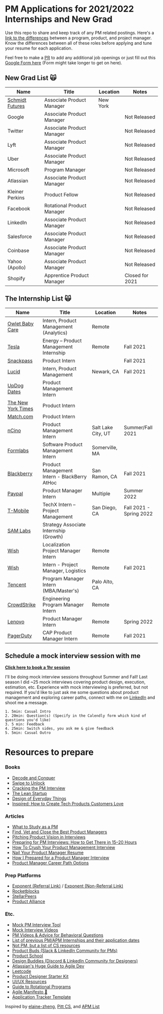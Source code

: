 # PM Applications for 2021/2022 Internships and New Grad 

Use this repo to share and keep track of any PM related postings. Here's a [link to the differences](https://www.feedough.com/product-manager-vs-program-manager-vs-project-manager/#:~:text=To%20summarise%2C,on%20How%20of%20a%20product.) between a program, product, and project manager. Know the differences between all of these roles before applying and tune your resume for each application.

Feel free to make a [PR](https://github.com/leestanley/pm-openings2022/pulls) to add any additional job openings or just fill out this [Google Form here](https://forms.gle/sGZSvwWt2YRGdeJK9) (Form might take longer to get on here). 

## New Grad List 🙀

| Name  | Title  |  Location |  Notes |
|---|---|---|---|
|[Schmidt Futures](https://schmidtfutures.com/our-method/careers/associate-product-manager-2022/)| Associate Product Manager | New York | |
|Google| Associate Product Manager | | Not Released |
|Twitter| Associate Product Manager | | Not Released |
|Lyft| Associate Product Manager | | Not Released |
|Uber| Associate Product Manager | | Not Released |
|Microsoft| Program Manager | | Not Released |
|Atlassian| Associate Product Manager | | Not Released |
|Kleiner Perkins| Product Fellow | | Not Released |
|Facebook| Rotational Product Manager | | Not Released |
|LinkedIn| Associate Product Manager | | Not Released |
|Salesforce| Associate Product Manager | | Not Released |
|Coinbase| Associate Product Manager | | Not Released |
|Yahoo (Apollo)| Associate Product Manager | | Not Released |
|Shopify| Apprentice Product Manager | | Closed for 2021 |


## The Internship List 🙀

| Name  | Title  |  Location |  Notes |
|---|---|---|---|
|[Owlet Baby Care](https://boards.greenhouse.io/owletbabycare/jobs/4055801004?s=LinkedIn&source=LinkedIn)| Intern, Product Management (Analytics) | Remote | 
|[Tesla](https://www.tesla.com/careers/search/job/energy-product-management-internship-fall-2021-91829?source=LinkedIn)| Energy – Product Management Internship | Remote | Fall 2021 |
|[Snackpass](https://jobs.lever.co/snackpass/5615cf85-adec-4b8f-8ed3-76cd2a0078cb)| Product Intern | | Fall 2021 | 
|[Lucid](https://jobs.lever.co/lucidmotors/94895763-bfcc-4994-b30c-ac9f62d1d650?lever-origin=applied&lever-source%255B%255D=LinkedIn&lever-source=LinkedInJobs)| Intern, Product Management | Newark, CA | Fall 2021 |
|[UpDog Dates](https://www.linkedin.com/jobs/search/?currentJobId=2634819060)| Product Management Intern | | |
|[The New York Times](https://nytimes.wd5.myworkdayjobs.com/en-US/NYT/job/New-York-NY/Product-Intern_REQ-009391-1?source=Linkedin)| Product Intern | | |
|[Match.com](https://jobs.lever.co/matchgroup/aa7099c8-b82a-4560-a956-9835da0d7b5a/apply)| Product Intern | | |
|[nCino](https://ncino.wd5.myworkdayjobs.com/en-US/nCinoCareers/job/Salt-Lake-City-UT/Product-Management-Intern---Summer-2021---Salt-Lake-City_R2088?source=Linkedin)| Product Management Intern | Salt Lake City, UT | Summer/Fall 2021 |
|[Formlabs](https://careers.formlabs.com/job/3198113/apply/?gh_jid=3198113&gh_src=74d12b151us)| Software Product Management Intern | Somerville, MA | |
|[Blackberry](https://bb.wd3.myworkdayjobs.com/Student/job/San-Ramon-California/Product-Management-Intern---BlackBerry-AtHoc---Intern---Fall-Term_20210592)| Product Management Intern - BlackBerry AtHoc | San Ramon, CA | Fall 2021 |
|[Paypal](https://wd1.myworkdaysite.com/recruiting/paypal/jobs/job/San-Jose-CA/Product-Manager-Intern_R0075287?Codes=W-LINKEDIN)| Product Manager Intern | Multiple | Summer 2022 |
|[T-Mobile](https://www.tmobile.careers/job-details/13090202/techx-intern-project-management-san-diego-ca/?utm_medium=%2522mcloud%252Djobads%2522&utm_campaign=Exclusions&utm_content=TechX%2520Intern%2520%252D%2520Project%2520Management&utm_term=680421)| TechX Intern – Project Management | San Diego, CA | Fall 2021 - Spring 2022 |
|[SAM Labs](https://boards.greenhouse.io/samlabs/jobs/3227804?gh_jid=3227804&gh_src=53e922201us)| Strategy Associate Internship (Growth) | | |
|[Wish](https://jobs.smartrecruiters.com/Wish/743999757085649-localization-project-manager-intern)| Localization Project Manager Intern | Remote | |
|[Wish](https://jobs.smartrecruiters.com/Wish/743999748339491-intern-project-manager-logistics-fall-2021-)| Intern - Project Manager, Logistics | Remote | Fall 2021 |
|[Tencent](https://boards.greenhouse.io/tencent/jobs/5291921002?gh_src=d6820b922us)| Program Manager Intern (MBA/Master's) | Palo Alto, CA | |
|[CrowdStrike](https://crowdstrike.wd5.myworkdayjobs.com/crowdstrikecareers/job/USA---Remote/Engineering-Program-Manager-Intern--Remote-_R4109?source=tmp_link&dclid=CIaknIaR4fECFcZ6YgodEscB8g)| Engineering Program Manager Intern | Remote | |
|[Lenovo](https://jobs.lenovo.com/en_US/careers/ApplicationMethods?jobId=25913)| Product Manager Intern | Remote | Spring 2022 |
|[PagerDuty](https://boards.greenhouse.io/pagerduty/jobs/4055753004?s=LinkedIn&source=LinkedIn)| CAP Product Manager Intern | Remote | Fall 2021 |



## Schedule a mock interview session with me
<strong>[Click here to book a 1hr session](https://calendly.com/leestanleysg/mock-interviews?back=1&month=2021-07)</strong>

I'll be doing mock interview sessions throughout Summer and Fall! Last season I did ~25 mock interviews covering product design, execution, estimation, etc. Experience with mock interviewing is preferred, but not required. If you'd like to just ask me some questions about product management and exploring career paths, connect with me on [LinkedIn](https://www.linkedin.com/in/leestanleysg/) and shoot me a message.   
```
1. 5min: Casual Intro 
2. 20min: Question(s) (Specify in the Calendly form which kind of questions you'd like)
3. 5 min: Feedback
4. 25min: Switch sides, you ask me & give feedback
5. 5min: Casual Outro
```

# Resources to prepare
### Books
- [Decode and Conquer](https://www.amazon.com/Decode-Conquer-Answers-Management-Interviews/dp/0615930417)
- [Swipe to Unlock](https://www.amazon.com/Swipe-Unlock-Technology-Business-Strategy/dp/1976182190/ref=sr_1_3?dchild=1&keywords=swipe+to+unlock&qid=1596561952&s=books&sr=1-3)
- [Cracking the PM Interview](https://www.amazon.com/Cracking-PM-Interview-Product-Technology/dp/0984782818/ref=sr_1_3?dchild=1&keywords=cracking+the+pm+interview&qid=1596561986&s=books&sr=1-3)
- [The Lean Startup](https://www.amazon.com/Lean-Startup-Entrepreneurs-Continuous-Innovation/dp/0307887898/ref=sr_1_3?dchild=1&keywords=lean+startup&qid=1596562230&sr=8-3)
- [Design of Everyday Things](https://www.amazon.com/Design-Everyday-Things-Revised-Expanded/dp/0465050654)
- [Inspired: How to Create Tech Products Customers Love](https://www.amazon.com/INSPIRED-Create-Tech-Products-Customers/dp/1119387507)

### Articles
- [What to Study as a PM](https://medium.com/productvision/what-to-study-as-a-pm-the-4-pillars-and-roof-of-product-management-knowledge-818638cc7938)
- [Find, Vet and Close the Best Product Managers](https://firstround.com/review/find-vet-and-close-the-best-product-managers-heres-how/)
- [Pitching Product Vision in Interviews](https://blog.tryexponent.com/how-to-pitch-your-product-vision-in-product-management-interviews/)
- [Preparing for PM Interviews: How to Get There in 15–20 Hours](https://medium.com/pminsider/preparing-for-pm-interviews-how-to-get-there-in-15-20-hours-193f6fcbf606)
- [How To Crush Your Product Management Interview](https://medium.com/open-product-management/how-to-crush-your-product-management-interview-ultimate-guide-for-all-aspiring-pms-8c6172ed697c)
- [Nail Your Product Manager Resume](https://medium.com/teamcandor/nail-your-product-manager-resume-ff7484835c81)
- [How I Prepared for a Product Manager Interview](https://medium.com/@diemkay/how-i-prepared-for-a-product-manager-interview-26122f2c80ba)
- [Product Manager Career Path Options](https://medium.com/pminsider/product-manager-career-paths-8c0f2a92d98e)

### Prep Platforms
- [Exponent (Referral Link)](https://www.tryexponent.com/refer/vbmgq) / [Exponent (Non-Referral Link)](https://www.tryexponent.com/refer/vbmgq)
- [Rocketblocks](https://www.rocketblocks.me/)
- [StellarPeers](https://stellarpeers.com/)
- [Product Alliance](https://www.productalliance.com/)

### Etc.
- [Mock PM Interview Tool](https://thepminterview.com/)
- [Mock Interview Videos](https://www.youtube.com/c/ExponentTV/videos)
- [PM Videos & Advice for Behavioral Questions](https://www.youtube.com/c/JeffHSipe/videos)
- [List of previous PM/APM Internships and their application dates](https://docs.google.com/spreadsheets/d/1ZmDio9v-x8nWUDNGCNfpiCOtWjqn41fAFiKWX0SqNfI/edit#gid=39989556)
- [Not PM, but a list of CS resources](https://docs.google.com/document/d/1VL3GqkwWWjXuK6MHGxGq81sOf0GJRr8Gxn5dlcHBXVk/edit)
- [Product Buds (Slack & LinkedIn Community for PMs)](https://www.linkedin.com/company/productbuds/)
- [Product School](https://www.facebook.com/productschool/)
- [Design Buddies (Discord & LinkedIn Community for Designers)](https://designbuddies.community/)
- [Atlassian's Huge Guide to Agile Dev](https://www.atlassian.com/agile)
- [Leetcode](https://leetcode.com/)
- [Product Designer Starter Kit](https://docs.google.com/document/d/15PkJm4uJmaK5ehOoW0TnTaOVgDh9BJwOgpv9mYvBPpE/edit)
- [UI/UX Resources](https://docs.google.com/document/d/1B9-cZVALFTpLYcDJYpXq8D77jpv1JGK3gFcUE4Sl2Bg/edit#heading=h.h8zqss5a316c)
- [Guide to Rotational Programs](https://productschool.com/blog/product-management-2/apm-programs/)
- [Agile Manifesto 🙏](https://agilemanifesto.org/)
- [Application Tracker Template](https://docs.google.com/spreadsheets/d/1AXOPQO9aMW6_DQOFy5_KKLA8LZzPkEQhmhJhc7RSXrQ/edit#gid=0)

Inspired by [elaine-zheng](https://github.com/elaine-zheng/summer2020internships), [Pitt CS](https://github.com/Pitt-CSC/Summer2021-Internships/blob/master/README.md), and [APM List](https://apmlist.com/)
